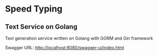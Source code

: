 # Speed Typing

## Text Service on Golang

Text generation service written on Golang with GORM and Gin framework

Swagger URL: [http://localhost:8080/swagger-ui/index.html](http://localhost:8080/swagger-ui/index.html)
